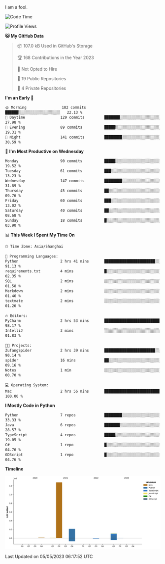 I am a fool.

<!--START_SECTION:waka-->
![Code Time](http://img.shields.io/badge/Code%20Time-369%20hrs%2029%20mins-blue)

![Profile Views](http://img.shields.io/badge/Profile%20Views-21-blue)

**🐱 My GitHub Data** 

> 📦 107.0 kB Used in GitHub's Storage 
 > 
> 🏆 168 Contributions in the Year 2023
 > 
> 🚫 Not Opted to Hire
 > 
> 📜 19 Public Repositories 
 > 
> 🔑 4 Private Repositories 
 > 
**I'm an Early 🐤** 

```text
🌞 Morning                102 commits         ██████░░░░░░░░░░░░░░░░░░░   22.13 % 
🌆 Daytime                129 commits         ███████░░░░░░░░░░░░░░░░░░   27.98 % 
🌃 Evening                89 commits          █████░░░░░░░░░░░░░░░░░░░░   19.31 % 
🌙 Night                  141 commits         ████████░░░░░░░░░░░░░░░░░   30.59 % 
```
📅 **I'm Most Productive on Wednesday** 

```text
Monday                   90 commits          █████░░░░░░░░░░░░░░░░░░░░   19.52 % 
Tuesday                  61 commits          ███░░░░░░░░░░░░░░░░░░░░░░   13.23 % 
Wednesday                147 commits         ████████░░░░░░░░░░░░░░░░░   31.89 % 
Thursday                 45 commits          ██░░░░░░░░░░░░░░░░░░░░░░░   09.76 % 
Friday                   60 commits          ███░░░░░░░░░░░░░░░░░░░░░░   13.02 % 
Saturday                 40 commits          ██░░░░░░░░░░░░░░░░░░░░░░░   08.68 % 
Sunday                   18 commits          █░░░░░░░░░░░░░░░░░░░░░░░░   03.90 % 
```


📊 **This Week I Spent My Time On** 

```text
🕑︎ Time Zone: Asia/Shanghai

💬 Programming Languages: 
Python                   2 hrs 41 mins       ███████████████████████░░   91.13 % 
requirements.txt         4 mins              █░░░░░░░░░░░░░░░░░░░░░░░░   02.35 % 
SQL                      2 mins              ░░░░░░░░░░░░░░░░░░░░░░░░░   01.58 % 
Markdown                 2 mins              ░░░░░░░░░░░░░░░░░░░░░░░░░   01.46 % 
textmate                 2 mins              ░░░░░░░░░░░░░░░░░░░░░░░░░   01.26 % 

🔥 Editors: 
PyCharm                  2 hrs 53 mins       █████████████████████████   98.17 % 
IntelliJ                 3 mins              ░░░░░░░░░░░░░░░░░░░░░░░░░   01.83 % 

🐱‍💻 Projects: 
ZufangSpider             2 hrs 39 mins       ███████████████████████░░   90.14 % 
spider                   16 mins             ██░░░░░░░░░░░░░░░░░░░░░░░   09.16 % 
Notes                    1 min               ░░░░░░░░░░░░░░░░░░░░░░░░░   00.70 % 

💻 Operating System: 
Mac                      2 hrs 56 mins       █████████████████████████   100.00 % 
```

**I Mostly Code in Python** 

```text
Python                   7 repos             ████████░░░░░░░░░░░░░░░░░   33.33 % 
Java                     6 repos             ███████░░░░░░░░░░░░░░░░░░   28.57 % 
TypeScript               4 repos             █████░░░░░░░░░░░░░░░░░░░░   19.05 % 
C#                       1 repo              █░░░░░░░░░░░░░░░░░░░░░░░░   04.76 % 
GDScript                 1 repo              █░░░░░░░░░░░░░░░░░░░░░░░░   04.76 % 
```



**Timeline**

![Lines of Code chart](https://raw.githubusercontent.com/VeejaLiu/VeejaLiu/master/assets/bar_graph.png)


 Last Updated on 05/05/2023 06:17:52 UTC
<!--END_SECTION:waka-->
